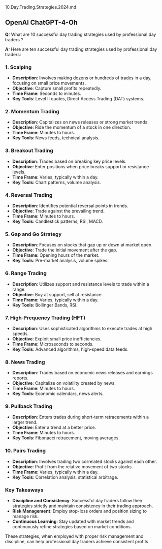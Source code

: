 10.Day.Trading.Strategies.2024.md

## OpenAI ChatGPT-4-Oh

**Q:** What are 10 successful day trading strategies used by professional day traders ?

**A:** Here are ten successful day trading strategies used by professional day traders:

### 1. **Scalping**
- **Description**: Involves making dozens or hundreds of trades in a day, focusing on small price movements.
- **Objective**: Capture small profits repeatedly.
- **Time Frame**: Seconds to minutes.
- **Key Tools**: Level II quotes, Direct Access Trading (DAT) systems.

### 2. **Momentum Trading**
- **Description**: Capitalizes on news releases or strong market trends.
- **Objective**: Ride the momentum of a stock in one direction.
- **Time Frame**: Minutes to hours.
- **Key Tools**: News feeds, technical analysis.

### 3. **Breakout Trading**
- **Description**: Trades based on breaking key price levels.
- **Objective**: Enter positions when price breaks support or resistance levels.
- **Time Frame**: Varies, typically within a day.
- **Key Tools**: Chart patterns, volume analysis.

### 4. **Reversal Trading**
- **Description**: Identifies potential reversal points in trends.
- **Objective**: Trade against the prevailing trend.
- **Time Frame**: Minutes to hours.
- **Key Tools**: Candlestick patterns, RSI, MACD.

### 5. **Gap and Go Strategy**
- **Description**: Focuses on stocks that gap up or down at market open.
- **Objective**: Trade the initial movement after the gap.
- **Time Frame**: Opening hours of the market.
- **Key Tools**: Pre-market analysis, volume spikes.

### 6. **Range Trading**
- **Description**: Utilizes support and resistance levels to trade within a range.
- **Objective**: Buy at support, sell at resistance.
- **Time Frame**: Varies, typically within a day.
- **Key Tools**: Bollinger Bands, RSI.

### 7. **High-Frequency Trading (HFT)**
- **Description**: Uses sophisticated algorithms to execute trades at high speeds.
- **Objective**: Exploit small price inefficiencies.
- **Time Frame**: Microseconds to seconds.
- **Key Tools**: Advanced algorithms, high-speed data feeds.

### 8. **News Trading**
- **Description**: Trades based on economic news releases and earnings reports.
- **Objective**: Capitalize on volatility created by news.
- **Time Frame**: Minutes to hours.
- **Key Tools**: Economic calendars, news alerts.

### 9. **Pullback Trading**
- **Description**: Enters trades during short-term retracements within a larger trend.
- **Objective**: Enter a trend at a better price.
- **Time Frame**: Minutes to hours.
- **Key Tools**: Fibonacci retracement, moving averages.

### 10. **Pairs Trading**
- **Description**: Involves trading two correlated stocks against each other.
- **Objective**: Profit from the relative movement of two stocks.
- **Time Frame**: Varies, typically within a day.
- **Key Tools**: Correlation analysis, statistical arbitrage.

### Key Takeaways
- **Discipline and Consistency**: Successful day traders follow their strategies strictly and maintain consistency in their trading approach.
- **Risk Management**: Employ stop-loss orders and position sizing to manage risk.
- **Continuous Learning**: Stay updated with market trends and continuously refine strategies based on market conditions.

These strategies, when employed with proper risk management and discipline, can help professional day traders achieve consistent profits.
